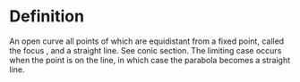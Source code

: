 # Definition

An open curve all points of which are equidistant from a fixed point,
called the focus , and a straight line. See conic section. The limiting
case occurs when the point is on the line, in which case the parabola
becomes a straight line.
